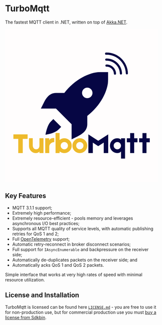 # TurboMqtt

The fastest MQTT client in .NET, written on top of [Akka.NET](https://getakka.net/).

![TurboMqtt logo](https://github.com/petabridge/TurboMqtt/blob/dev/docs/logo.png)

## Key Features

* MQTT 3.1.1 support;
* Extremely high performance;
* Extremely resource-efficient - pools memory and leverages asynchronous I/O best practices;
* Supports all MQTT quality of service levels, with automatic publishing retries for QoS 1 and 2;
* Full [OpenTelemetry](https://opentelemetry.io/https://opentelemetry.io/) support;
* Automatic retry-reconnect in broker disconnect scenarios;
* Full support for `IAsyncEnumerable` and backpressure on the receiver side;
* Automatically de-duplicates packets on the receiver side; and
* Automatically acks QoS 1 and QoS 2 packets.

Simple interface that works at very high rates of speed with minimal resource utilization.

## License and Installation

TurboMqtt is licensed can be found here [`LICENSE.md`](LICENSE.md) - you are free to use it for non-production use, but for commercial production use you must [buy a license from Sdkbin](https://sdkbin.com/).
